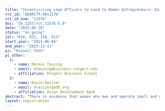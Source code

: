```yaml
---
title: "Incentivizing Loan Officers to Lend to Women Entrepreneurs: Evidence from Vietnam"
rct_id: "AEARCTR-0011576"
rct_id_num: "11576"
doi: "10.1257/rct.11576-5.0"
date: "2023-06-16"
status: "on_going"
jel: "O16, G21, J16, O12"
start_year: "2023-06-06"
end_year: "2025-12-31"
pi: "Russell Toth"
pi_other:
  1:
    - name: Markus Taussig
    - email: mtaussig@business.rutgers.edu
    - affiliation: Rutgers Business School
  2:
    - name: David Raitzer
    - email: draitzer@adb.org
    - affiliation: Asian Development Bank
abstract: "There is evidence that women who own and operate small and medium enterprises receive relatively less bank financing in many emerging markets, including Vietnam. In this study we consider and test the impact of bonus incentives to a bank's lending agents for lending to women owned and operated small and medium enterprises (WSMEs)."
layout: registration
---
```


